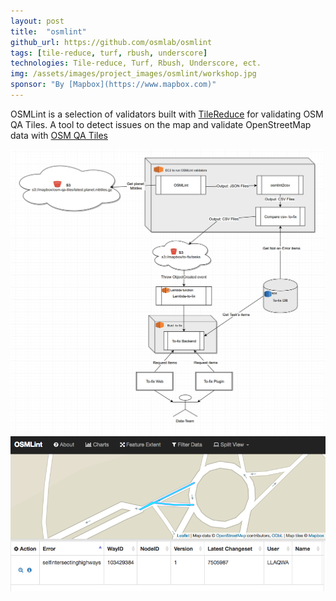 ```yaml
---
layout: post
title:  "osmlint"
github_url: https://github.com/osmlab/osmlint
tags: [tile-reduce, turf, rbush, underscore]
technologies: Tile-reduce, Turf, Rbush, Underscore, ect.
img: /assets/images/project_images/osmlint/workshop.jpg
sponsor: "By [Mapbox](https://www.mapbox.com)"
---
```

OSMLint is a selection of validators built with [TileReduce](https://github.com/mapbox/tile-reduce)  for validating OSM QA Tiles.
A tool to detect issues on the map and validate OpenStreetMap data with [OSM QA Tiles](http://osmlab.github.io/osm-qa-tiles/)

![](/assets/images/project_images/osmlint/infraestructure.png)
![](/assets/images/project_images/osmlint/clients.png)
